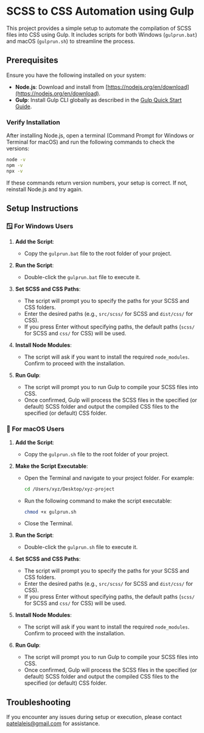 # SCSS to CSS Automation using Gulp

This project provides a simple setup to automate the compilation of SCSS files into CSS using Gulp. It includes scripts for both Windows (`gulprun.bat`) and macOS (`gulprun.sh`) to streamline the process.

## Prerequisites

Ensure you have the following installed on your system:

- **Node.js**: Download and install from [https://nodejs.org/en/download](https://nodejs.org/en/download).
- **Gulp**: Install Gulp CLI globally as described in the [Gulp Quick Start Guide](https://gulpjs.com/docs/en/getting-started/quick-start/).

### Verify Installation

After installing Node.js, open a terminal (Command Prompt for Windows or Terminal for macOS) and run the following commands to check the versions:

```bash
node -v
npm -v
npx -v
```

If these commands return version numbers, your setup is correct. If not, reinstall Node.js and try again.

## Setup Instructions

### 🪟 For Windows Users

1. **Add the Script**:
   - Copy the `gulprun.bat` file to the root folder of your project.

2. **Run the Script**:
   - Double-click the `gulprun.bat` file to execute it.

3. **Set SCSS and CSS Paths**:
   - The script will prompt you to specify the paths for your SCSS and CSS folders.
   - Enter the desired paths (e.g., `src/scss/` for SCSS and `dist/css/` for CSS).
   - If you press Enter without specifying paths, the default paths (`scss/` for SCSS and `css/` for CSS) will be used.

4. **Install Node Modules**:
   - The script will ask if you want to install the required `node_modules`. Confirm to proceed with the installation.

5. **Run Gulp**:
   - The script will prompt you to run Gulp to compile your SCSS files into CSS.
   - Once confirmed, Gulp will process the SCSS files in the specified (or default) SCSS folder and output the compiled CSS files to the specified (or default) CSS folder.

### 🍏 For macOS Users

1. **Add the Script**:
   - Copy the `gulprun.sh` file to the root folder of your project.

2. **Make the Script Executable**:
   - Open the Terminal and navigate to your project folder. For example:
     ```bash
     cd /Users/xyz/Desktop/xyz-project
     ```
   - Run the following command to make the script executable:
     ```bash
     chmod +x gulprun.sh
     ```
   - Close the Terminal.

3. **Run the Script**:
   - Double-click the `gulprun.sh` file to execute it.

4. **Set SCSS and CSS Paths**:
   - The script will prompt you to specify the paths for your SCSS and CSS folders.
   - Enter the desired paths (e.g., `src/scss/` for SCSS and `dist/css/` for CSS).
   - If you press Enter without specifying paths, the default paths (`scss/` for SCSS and `css/` for CSS) will be used.

5. **Install Node Modules**:
   - The script will ask if you want to install the required `node_modules`. Confirm to proceed with the installation.

6. **Run Gulp**:
   - The script will prompt you to run Gulp to compile your SCSS files into CSS.
   - Once confirmed, Gulp will process the SCSS files in the specified (or default) SCSS folder and output the compiled CSS files to the specified (or default) CSS folder.

## Troubleshooting

If you encounter any issues during setup or execution, please contact [patelaleis@gmail.com](mailto:patelaleis@gmail.com) for assistance.